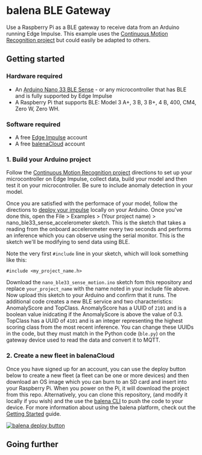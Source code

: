 # balena BLE Gateway
Use a Raspberry Pi as a BLE gateway to receive data from an Arduino running Edge Impulse. This example uses the [Continuous Motion Recognition project](https://docs.edgeimpulse.com/docs/continuous-motion-recognition) but could easily be adapted to others.

## Getting started

### Hardware required
- An [Arduino Nano 33 BLE Sense](https://store.arduino.cc/usa/nano-33-ble-sense) - or any microcontroller that has BLE and is fully supported by Edge Impulse
- A Raspberry Pi that supports BLE: Model 3 A+, 3 B, 3 B+, 4 B, 400, CM4, Zero W, Zero WH.

### Software required
- A free [Edge Impulse](https://www.edgeimpulse.com/) account
- A free [balenaCloud](https://dashboard.balena-cloud.com/signup) account

### 1. Build your Arduino project
Follow the [Continuous Motion Recognition project](https://docs.edgeimpulse.com/docs/continuous-motion-recognition) directions to set up your microcontroller on Edge Impulse, collect data, build your model and then test it on your microcontroller. Be sure to include anomaly detection in your model.

Once you are satisfied with the performace of your model, follow the directions to [deploy your impulse](https://docs.edgeimpulse.com/docs/running-your-impulse-arduino) locally on your Arduino. Once you've done this, open the File > Examples > (Your project name) > nano_ble33_sense_accelerometer sketch. This is the sketch that takes a reading from the onboard accelerometer every two seconds and performs an inference which you can observe using the serial monitor. This is the sketch we'll be modifying to send data using BLE.

Note the very first `#include` line in your sketch, which will look something like this:
```
#include <my_project_name.h>
```
Download the `nano_ble33_sense_motion.ino` sketch fom this repository and replace `your_project_name` with the name noted in your include file above. Now upload this sketch to your Arduino and confirm that it runs. The additional code creates a new BLE service and two characteristics: AnomalyScore and TopClass. AnomalyScore has a UUID of `2101` and is a boolean value inidcating if the AnomalyScore is above the value of 0.3. TopClass has a UUID of `4101` and is an integer representing the highest scoring class from the most recent inference. You can change these UUIDs in the code, but they must match in the Python code (`ble.py`) on the gateway device used to read the data and convert it to MQTT.

### 2. Create a new fleet in balenaCloud
Once you have signed up for an account, you can use the deploy button below to create a new fleet (a fleet can be one or more devices) and then download an OS image which you can burn to an SD card and insert into your Raspberry Pi. When you power on the Pi, it will download the project from this repo. Alternatively, you can clone this repository, (and modify it locally if you wish) and the use the [balena CLI](https://www.balena.io/docs/reference/balena-cli/) to push the code to your device. For more information about using the balena platform, check out the [Getting Started](https://www.balena.io/docs/learn/getting-started/raspberrypi3/python/) guide.

[![balena deploy button](https://www.balena.io/deploy.svg)](https://dashboard.balena-cloud.com/deploy?repoUrl=https://github.com/alanb128/balena-ble-gateway)


## Going further

